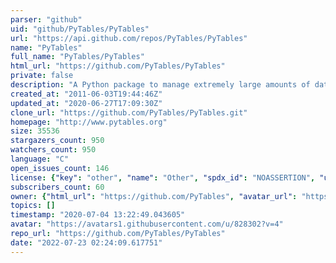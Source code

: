 ```yaml
---
parser: "github"
uid: "github/PyTables/PyTables"
url: "https://api.github.com/repos/PyTables/PyTables"
name: "PyTables"
full_name: "PyTables/PyTables"
html_url: "https://github.com/PyTables/PyTables"
private: false
description: "A Python package to manage extremely large amounts of data"
created_at: "2011-06-03T19:44:46Z"
updated_at: "2020-06-27T17:09:30Z"
clone_url: "https://github.com/PyTables/PyTables.git"
homepage: "http://www.pytables.org"
size: 35536
stargazers_count: 950
watchers_count: 950
language: "C"
open_issues_count: 146
license: {"key": "other", "name": "Other", "spdx_id": "NOASSERTION", "url": null, "node_id": "MDc6TGljZW5zZTA="}
subscribers_count: 60
owner: {"html_url": "https://github.com/PyTables", "avatar_url": "https://avatars1.githubusercontent.com/u/828302?v=4", "login": "PyTables", "type": "Organization"}
topics: []
timestamp: "2020-07-04 13:22:49.043605"
avatar: "https://avatars1.githubusercontent.com/u/828302?v=4"
repo_url: "https://github.com/PyTables/PyTables"
date: "2022-07-23 02:24:09.617751"
---
```

